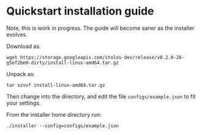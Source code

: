 # Quickstart installation guide

Note, this is work in progress.  The guide will become saner as the installer
evolves.

Download as:

```
wget https://storage.googleapis.com/stolos-dev/release/v0.2.0-26-g5ef2be0-dirty/install-linux-amd64.tar.gz
```

Unpack as:
```
tar xzvvf install-linux-amd64.tar.gz

```

Then change into the directory, and edit the file `configs/example.json` to
fit your settings.

From the installer home directory run:

```
./installer --config=configs/example.json
```
